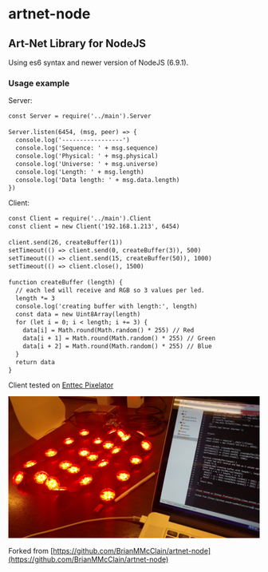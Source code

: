 # artnet-node
## Art-Net Library for NodeJS

Using es6 syntax and newer version of NodeJS (6.9.1).


### Usage example



Server:
```
const Server = require('../main').Server

Server.listen(6454, (msg, peer) => {
  console.log('-----------------')
  console.log('Sequence: ' + msg.sequence)
  console.log('Physical: ' + msg.physical)
  console.log('Universe: ' + msg.universe)
  console.log('Length: ' + msg.length)
  console.log('Data length: ' + msg.data.length)
})
```

Client:
```
const Client = require('../main').Client
const client = new Client('192.168.1.213', 6454)

client.send(26, createBuffer(1))
setTimeout(() => client.send(0, createBuffer(3)), 500)
setTimeout(() => client.send(15, createBuffer(50)), 1000)
setTimeout(() => client.close(), 1500)

function createBuffer (length) {
  // each led will receive and RGB so 3 values per led.
  length *= 3
  console.log('creating buffer with length:', length)
  const data = new Uint8Array(length)
  for (let i = 0; i < length; i += 3) {
    data[i] = Math.round(Math.random() * 255) // Red
    data[i + 1] = Math.round(Math.random() * 255) // Green
    data[i + 2] = Math.round(Math.random() * 255) // Blue
  }
  return data
}
```

Client tested on [Enttec Pixelator](http://www.enttec.com/index.php?main_menu=Products&pn=70060)

![Pixelator Enntec test](./image.jpg?raw=true)

Forked from [https://github.com/BrianMMcClain/artnet-node](https://github.com/BrianMMcClain/artnet-node)
